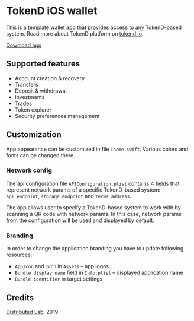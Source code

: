 # TokenD iOS wallet
This is a template wallet app that provides access to any TokenD-based system. Read more about TokenD platform on <a href="http://tokend.io/" target="_blank">tokend.io</a>.

<a href="https://demo.tokend.io/downloads" target="_blank">Download app</a>

## Supported features

* Account creation & recovery
* Transfers
* Deposit & withdrawal
* Investments
* Trades
* Token explorer
* Security preferences management

## Customization
App appearance can be customized in file `Theme.swift`. Various colors and fonts can be changed there.

### Network config
The api configuration file `APIConfiguration.plist` contains 4 fields that represent network params of a specific TokenD-based system:
`api_endpoint`, `storage_endpoint` and `terms_address`.

The app allows user to specify a TokenD-based system to work with by scanning a QR code with network params. In this case, network params from the configuration will be used and displayed by default.

### Branding
In order to change the application branding you have to update following resources:

* `AppIcon` and `Icon` in `Assets` – app logos
* `Bundle display name` field in `Info.plist` – displayed application name
* `Bundle identifier` in target settings

## Credits
<a href="https://distributedlab.com/" target="_blank">Distributed Lab</a>, 2019
